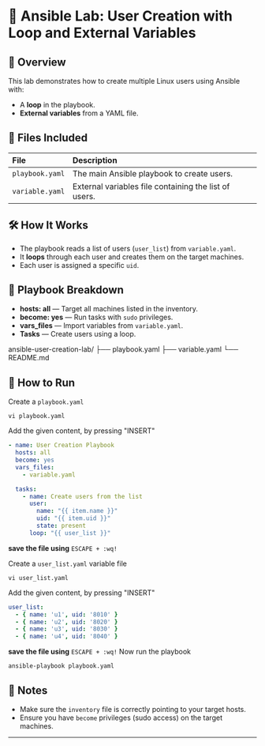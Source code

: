 # 🚀 Ansible Lab: User Creation with Loop and External Variables

## 📝 Overview

This lab demonstrates how to create multiple Linux users using Ansible with:
- A **loop** in the playbook.
- **External variables** from a YAML file.

## 📂 Files Included

| File | Description |
|:-----|:------------|
| `playbook.yaml` | The main Ansible playbook to create users. |
| `variable.yaml` | External variables file containing the list of users. |


## 🛠️ How It Works

- The playbook reads a list of users (`user_list`) from `variable.yaml`.
- It **loops** through each user and creates them on the target machines.
- Each user is assigned a specific `uid`.

## 📜 Playbook Breakdown

- **hosts: all** — Target all machines listed in the inventory.
- **become: yes** — Run tasks with `sudo` privileges.
- **vars_files** — Import variables from `variable.yaml`.
- **Tasks** — Create users using a loop.
  
ansible-user-creation-lab/
├── playbook.yaml
├── variable.yaml
└── README.md

## 🚀 How to Run

Create a `playbook.yaml`
```
vi playbook.yaml
```
Add the given content, by pressing "INSERT"
```yaml
- name: User Creation Playbook
  hosts: all
  become: yes
  vars_files:
    - variable.yaml

  tasks:
    - name: Create users from the list
      user:
        name: "{{ item.name }}"
        uid: "{{ item.uid }}"
        state: present
      loop: "{{ user_list }}"
```
**save the file using** `ESCAPE + :wq!`

Create a `user_list.yaml` variable file

```
vi user_list.yaml
```
Add the given content, by pressing "INSERT"
```yaml
user_list:
  - { name: 'u1', uid: '8010' }
  - { name: 'u2', uid: '8020' }
  - { name: 'u3', uid: '8030' }
  - { name: 'u4', uid: '8040' }
```
**save the file using** `ESCAPE + :wq!`
Now run the playbook
```
ansible-playbook playbook.yaml
```
## 📢 Notes
- Make sure the `inventory` file is correctly pointing to your target hosts.
- Ensure you have `become` privileges (sudo access) on the target machines.

---


